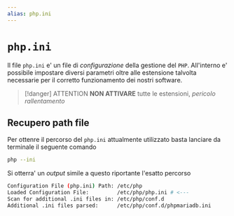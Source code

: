 ```yaml
---
alias: php.ini
---
```


# `php.ini`
Il file `php.ini` e' un file di *configurazione* della gestione del `PHP`. All'interno e' possibile impostare diversi parametri oltre alle estensione talvolta necessarie per il corretto funzionamento dei nostri software.

> [!danger] ATTENTION
> **NON ATTIVARE** tutte le estensioni, *pericolo rallentamento*

## Recupero path file
Per ottenre il percorso del `php.ini` attualmente utilizzato basta lanciare da terminale il seguente comando
```sh
php --ini
```

Si otterra' un *output* simile a questo riportante l'esatto percorso
```sh
Configuration File (php.ini) Path: /etc/php
Loaded Configuration File:         /etc/php/php.ini # <---
Scan for additional .ini files in: /etc/php/conf.d
Additional .ini files parsed:      /etc/php/conf.d/phpmariadb.ini
```
